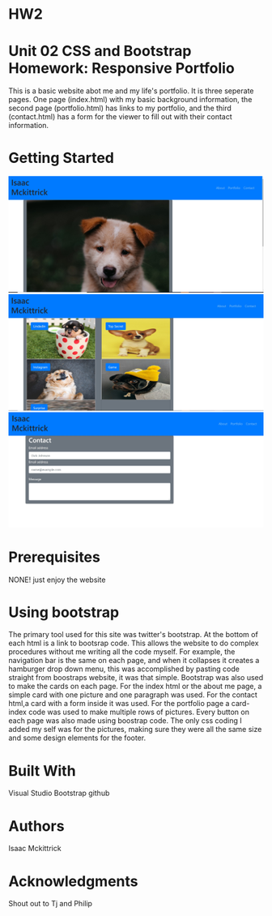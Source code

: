 # HW2

# Unit 02 CSS and Bootstrap Homework: Responsive Portfolio

This is a basic website abot me and my life's portfolio. It is three seperate pages. One page (index.html) with my basic background information, the second page (portfolio.html) has links to my portfolio, and the third (contact.html) has a form for the viewer to fill out with their contact information.

# Getting Started #
![aboutme page](images/aboutme.jpg "img aboutme")
![portfolio page](images/portfolio.jpg "img portfolio")
![contact page](images/contact.jpg "img contact")


# Prerequisites #
NONE! just enjoy the website

# Using bootstrap #

The primary tool used for this site was twitter's bootstrap. At the bottom of each html is a link to bootsrap code. This allows the website to do complex procedures without me writing all the code myself. For example, the navigation bar is the same on each page, and when it collapses it creates a hamburger drop down menu, this was accomplished by pasting code straight from boostraps website, it was that simple. Bootstrap was also used to make the cards on each page. For the index html or the about me page, a simple card with one picture and one paragraph was used. For the contact html,a card with a form inside it was used. For the portfolio page a card-index code was used to make multiple rows of pictures. Every button on each page was also made using boostrap code. The only css coding I added my self was for the pictures, making sure they were all the same size and some design elements for the footer. 


# Built With #
Visual Studio
Bootstrap
github



# Authors #
Isaac Mckittrick



# Acknowledgments #
Shout out to Tj and Philip
